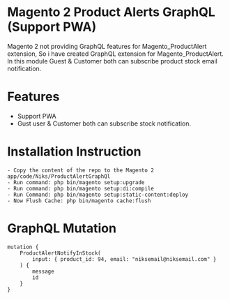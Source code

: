 # Magento 2 Product Alerts GraphQL (Support PWA)
Magento 2 not providing GraphQL features for Magento_ProductAlert extension, So i have created GraphQL extension for Magento_ProductAlert. In this module Guest & Customer both can subscribe product stock email notification.


# Features
- Support PWA
- Gust user & Customer both can subscribe stock notification.


# Installation Instruction
```
- Copy the content of the repo to the Magento 2 app/code/Niks/ProductAlertGraphQl
- Run command: php bin/magento setup:upgrade
- Run command: php bin/magento setup:di:compile
- Run Command: php bin/magento setup:static-content:deploy
- Now Flush Cache: php bin/magento cache:flush
```

# GraphQL Mutation

```
mutation {
	ProductAlertNotifyInStock(
		input: { product_id: 94, email: "niksemail@niksemail.com" }
	) {
		message
		id
	}
}
```
